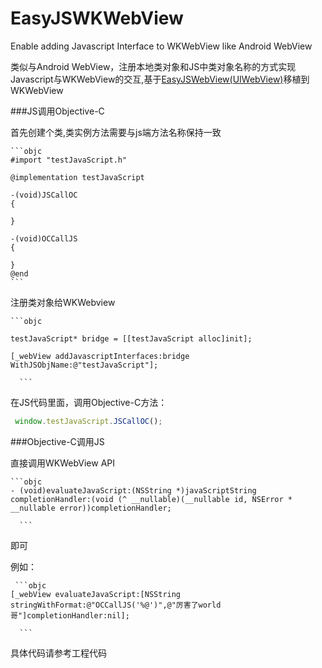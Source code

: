 # EasyJSWKWebView

Enable adding Javascript Interface to WKWebView like Android WebView


类似与Android WebView，注册本地类对象和JS中类对象名称的方式实现Javascript与WKWebView的交互,基于[EasyJSWebView(UIWebView)](https://github.com/dukeland/EasyJSWebView)移植到WKWebView

###JS调用Objective-C

首先创建个类,类实例方法需要与js端方法名称保持一致

    ```objc
    #import "testJavaScript.h"

    @implementation testJavaScript

    -(void)JSCallOC
    {
   
    }

    -(void)OCCallJS
    {
    
    }
    @end
    ``` 
   
 注册类对象给WKWebview
 
    ```objc
     
    testJavaScript* bridge = [[testJavaScript alloc]init];
    
    [_webView addJavascriptInterfaces:bridge WithJSObjName:@"testJavaScript"];   
    
      ``` 

在JS代码里面，调用Objective-C方法：

   ```javascript
    window.testJavaScript.JSCallOC();
  ```  
    
    
###Objective-C调用JS
   
   直接调用WKWebView API 
   
    ```objc 
    - (void)evaluateJavaScript:(NSString *)javaScriptString completionHandler:(void (^ __nullable)(__nullable id, NSError * __nullable error))completionHandler; 
       
      ```  
  即可  
  
  
  例如：
  
     ```objc
    [_webView evaluateJavaScript:[NSString  stringWithFormat:@"OCCallJS('%@')",@"厉害了world哥"]completionHandler:nil];
   
      ``` 

具体代码请参考工程代码